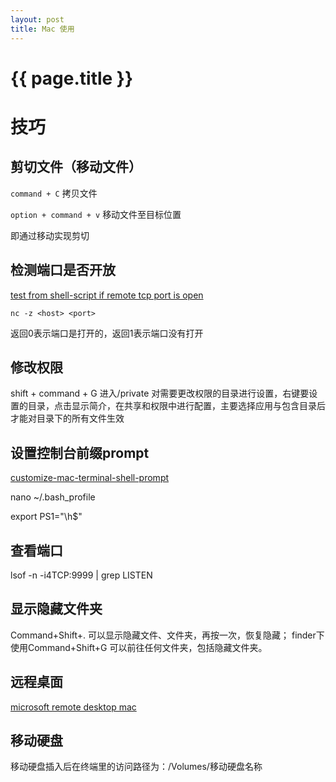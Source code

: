 ```yaml
---
layout: post
title: Mac 使用 
---
```

{{ page.title }}
=============

# 技巧

## 剪切文件（移动文件）

`command + C` 拷贝文件

`option + command + v` 移动文件至目标位置

即通过移动实现剪切

## 检测端口是否开放

[test from shell-script if remote tcp port is open](https://stackoverflow.com/questions/4922943/test-from-shell-script-if-remote-tcp-port-is-open)

`nc -z <host> <port>`

返回0表示端口是打开的，返回1表示端口没有打开

## 修改权限

shift + command + G 进入/private 对需要更改权限的目录进行设置，右键要设置的目录，点击显示简介，在共享和权限中进行配置，主要选择应用与包含目录后才能对目录下的所有文件生效

## 设置控制台前缀prompt

[customize-mac-terminal-shell-prompt](https://stackoverflow.com/questions/14416274/how-to-suppress-or-customize-mac-terminal-shell-prompt)

nano ~/.bash_profile

export PS1="\h$"

## 查看端口
lsof -n -i4TCP:9999 | grep LISTEN

## 显示隐藏文件夹
Command+Shift+. 可以显示隐藏文件、文件夹，再按一次，恢复隐藏；
finder下使用Command+Shift+G 可以前往任何文件夹，包括隐藏文件夹。

## 远程桌面
[microsoft remote desktop mac](https://docs.microsoft.com/en-us/windows-server/remote/remote-desktop-services/clients/remote-desktop-mac) 

## 移动硬盘

移动硬盘插入后在终端里的访问路径为：/Volumes/移动硬盘名称
